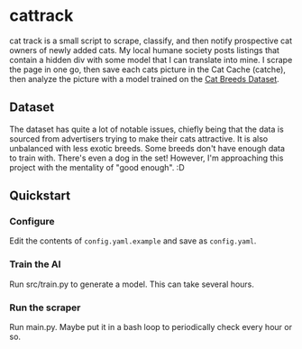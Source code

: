# cattrack
cat track is a small script to scrape, classify, and then notify prospective cat
owners of newly added cats. My local humane society posts listings that contain
a hidden div with some model that I can translate into mine. I scrape the page
in one go, then save each cats picture in the Cat Cache (catche), then analyze
the picture with a model trained on the
[Cat Breeds Dataset](https://www.kaggle.com/datasets/ma7555/cat-breeds-dataset).

## Dataset
The dataset has quite a lot of notable issues, chiefly being that the data is
sourced from advertisers trying to make their cats attractive. It is also
unbalanced with less exotic breeds. Some breeds don't have enough data to train
with. There's even a dog in the set! However, I'm approaching this project with
the mentality of "good enough". :D

## Quickstart
### Configure
Edit the contents of `config.yaml.example` and save as `config.yaml`.
### Train the AI
Run src/train.py to generate a model. This can take several hours.
### Run the scraper
Run main.py. Maybe put it in a bash loop to periodically check every hour or so.
